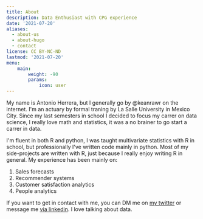 ```yaml
---
title: About
description: Data Enthusiast with CPG experience
date: '2021-07-20'
aliases:
  - about-us
  - about-hugo
  - contact
license: CC BY-NC-ND
lastmod: '2021-07-20'
menu:
    main: 
        weight: -90
        params:
            icon: user
---
```


My name is Antonio Herrera, but I generally go by @keanrawr on the internet. I'm an actuary by formal traning by La Salle University in Mexico City. Since my last semesters in school I decided to focus my carrer on data science, I really love math and statistics, it was a no brainer to go start a carrer in data.

I'm fluent in both R and python, I was taught multivariate statistics with R in school, but professionally I've written code mainly in python. Most of my side-projects are written with R, just because I really enjoy writing R in general. My experience has been mainly on:

1. Sales forecasts
2. Recommender systems
3. Customer satisfaction analytics
4. People analytics

If you want to get in contact with me, you can DM me on [my twitter](https://twitter.com/KeanRawr) or message me [via linkedin](https://www.linkedin.com/in/antonio-herrera-98b088124/). I love talking about data.
